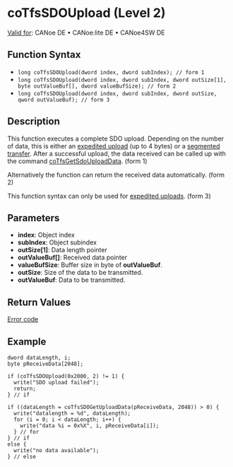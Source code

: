 # coTfsSDOUpload (Level 2)

[Valid for](../../../../Shared/FeatureAvailability.md): CANoe DE • CANoe:lite DE • CANoe4SW DE

## Function Syntax

- `long coTfsSDOUpload(dword index, dword subIndex); // form 1`
- `long coTfsSDOUpload(dword index, dword subIndex, dword outSize[1], byte outValueBuf[], dword valueBufSize); // form 2`
- `long coTfsSDOUpload(dword index, dword subIndex, dword outSize, qword outValueBuf); // form 3`

## Description

This function executes a complete SDO upload. Depending on the number of data, this is either an [expedited upload](../../../../CANoeCANalyzer/CANopen/TfsNodelayer/SDO/ExpSdoUpload.md) (up to 4 bytes) or a [segmented transfer](../../../../CANoeCANalyzer/CANopen/TfsNodelayer/SDO/SegSdoUpload.md). After a successful upload, the data received can be called up with the command [coTfsGetSdoUploadData](CAPLfunctionCoTfsSdoGetUploadData.md). (form 1)

Alternatively the function can return the received data automatically. (form 2)

This function syntax can only be used for [expedited uploads](../../../../CANoeCANalyzer/CANopen/TfsNodelayer/SDO/ExpSdoUpload.md). (form 3)

## Parameters

- **index**: Object index
- **subIndex**: Object subindex
- **outSize[1]**: Data length pointer
- **outValueBuf[]**: Received data pointer
- **valueBufSize**: Buffer size in byte of **outValueBuf**.
- **outSize**: Size of the data to be transmitted.
- **outValueBuf**: Data to be transmitted.

## Return Values

[Error code](../CAPLfunctionsCANopenNLTFSErrorCodes.md)

## Example

```plaintext
dword dataLength, i;
byte pReceiveData[2048];

if (coTfsSDOUpload(0x2000, 2) != 1) {
  write("SDO upload failed");
  return;
} // if

if ((dataLength = coTfsSDOGetUploadData(pReceiveData, 2048)) > 0) {
  write("datalength = %d", dataLength);
  for (i = 0; i < dataLength; i++) {
    write("data %i = 0x%X", i, pReceiveData[i]);
  } // for
} // if
else {
  write("no data available");
} // else
```
